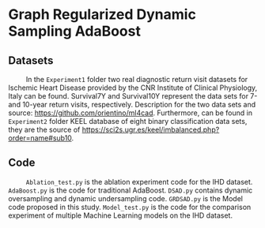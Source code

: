 # Graph Regularized Dynamic Sampling AdaBoost

## Datasets

$\qquad$ In the `Experiment1` folder two real diagnostic return visit datasets for Ischemic Heart Disease provided by the CNR Institute of Clinical Physiology, Italy can be found. Survival7Y and Survival10Y represent the data sets for 7-and 10-year return visits, respectively. Description for the two data sets and source: https://github.com/orientino/ml4cad. Furthermore, can be found in `Experiment2` folder KEEL database of eight binary classification data sets, they are the source of https://sci2s.ugr.es/keel/imbalanced.php?order=name#sub10.

## Code

$\qquad$ `Ablation_test.py` is the ablation experiment code for the IHD dataset. `AdaBoost.py` is the code for traditional AdaBoost. `DSAD.py` contains dynamic oversampling and dynamic undersampling code. `GRDSAD.py` is the Model code proposed in this study. `Model_test.py` is the code for the comparison experiment of multiple Machine Learning models on the IHD dataset.

